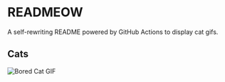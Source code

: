 # READMEOW

A self-rewriting README powered by GitHub Actions to display cat gifs.

## Cats

![Bored Cat GIF](https://media0.giphy.com/media/v1.Y2lkPTlhY2QwMmRhNjVubnRham1peTRtd3JyYnR2eW9kYnY3djM0dHdud3QxZjJuenZhbSZlcD12MV9naWZzX3NlYXJjaCZjdD1n/mlvseq9yvZhba/200.gif)
